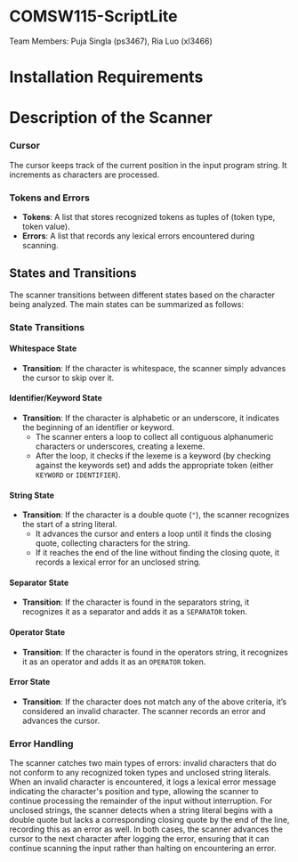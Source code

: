 # COMSW115-ScriptLite

Team Members: Puja Singla (ps3467), Ria Luo (xl3466)

# Installation Requirements

# Description of the Scanner

### Cursor
The cursor keeps track of the current position in the input program string. 
It increments as characters are processed.

### Tokens and Errors
- **Tokens**: A list that stores recognized tokens as tuples of (token type, token value).
- **Errors**: A list that records any lexical errors encountered during scanning.

## States and Transitions
The scanner transitions between different states based on the character being 
analyzed. The main states can be summarized as follows:

### State Transitions

#### Whitespace State
- **Transition**: If the character is whitespace, the scanner simply advances 
the cursor to skip over it.

#### Identifier/Keyword State
- **Transition**: If the character is alphabetic or an underscore, it indicates 
the beginning of an identifier or keyword.
  - The scanner enters a loop to collect all contiguous alphanumeric characters 
  or underscores, creating a lexeme.
  - After the loop, it checks if the lexeme is a keyword (by checking against the keywords set) 
  and adds the appropriate token (either `KEYWORD` or `IDENTIFIER`).

#### String State
- **Transition**: If the character is a double quote (`"`), the scanner 
recognizes the start of a string literal.
  - It advances the cursor and enters a loop until it finds the closing quote, 
  collecting characters for the string.
  - If it reaches the end of the line without finding the closing quote, 
  it records a lexical error for an unclosed string.

#### Separator State
- **Transition**: If the character is found in the separators string, 
it recognizes it as a separator and adds it as a `SEPARATOR` token.

#### Operator State
- **Transition**: If the character is found in the operators string, it 
recognizes it as an operator and adds it as an `OPERATOR` token.

#### Error State
- **Transition**: If the character does not match any of the above criteria, it’s 
considered an invalid character. The scanner records an error and advances the cursor.

### Error Handling
The scanner catches two main types of errors: invalid characters that do not 
conform to any recognized token types and unclosed string literals. When an 
invalid character is encountered, it logs a lexical error message indicating 
the character's position and type, allowing the scanner to continue processing 
the remainder of the input without interruption. For unclosed strings, the scanner
detects when a string literal begins with a double quote but lacks a corresponding
closing quote by the end of the line, recording this as an error as well. 
In both cases, the scanner advances the cursor to the next character after 
logging the error, ensuring that it can continue scanning the input rather than 
halting on encountering an error.
